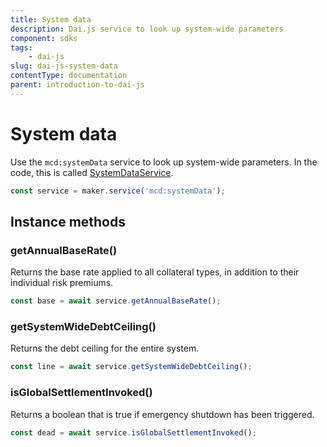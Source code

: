 ```yaml
---
title: System data
description: Dai.js service to look up system-wide parameters
component: sdks
tags:
	- dai-js
slug: dai-js-system-data
contentType: documentation
parent: introduction-to-dai-js
---
```


# System data

Use the `mcd:systemData` service to look up system-wide parameters. In the code, this is called [SystemDataService](https://github.com/makerdao/dai.js/blob/dev/packages/dai-plugin-mcd/src/SystemDataService.js).

```javascript
const service = maker.service('mcd:systemData');
```

## Instance methods

### getAnnualBaseRate\(\)

Returns the base rate applied to all collateral types, in addition to their individual risk premiums.

```javascript
const base = await service.getAnnualBaseRate();
```

### getSystemWideDebtCeiling\(\)

Returns the debt ceiling for the entire system.

```javascript
const line = await service.getSystemWideDebtCeiling();
```

### isGlobalSettlementInvoked\(\)

Returns a boolean that is true if emergency shutdown has been triggered.

```javascript
const dead = await service.isGlobalSettlementInvoked();
```
